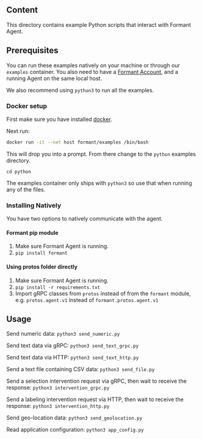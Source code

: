 ## Content

This directory contains example Python scripts that interact with Formant Agent.

## Prerequisites

You can run these examples natively on your machine or through our `examples` container. You also need to have a [Formant Account](https://app.formant.io/sign-up), and a running Agent on the same local host.

We also recommend using `python3` to run all the examples.

### Docker setup

First make sure you have installed [docker](https://docs.docker.com/engine/install).

Next run:

```bash
docker run -it --net host formant/examples /bin/bash
```

This will drop you into a prompt. From there change to the `python` examples directory.

```
cd python
```

The examples container only ships with `python3` so use that when running any of the files.

### Installing Natively

You have two options to natively communicate with the agent.

#### Formant pip module

1. Make sure Formant Agent is running.
2. `pip install formant`

#### Using protos folder directly

1. Make sure Formant Agent is running.
2. `pip install -r requirements.txt`
3. Import gRPC classes from `protos` instead of from the `formant` module, e.g. `protos.agent.v1` instead of `formant.protos.agent.v1`

## Usage

Send numeric data: `python3 send_numeric.py`

Send text data via gRPC: `python3 send_text_grpc.py`

Send text data via HTTP: `python3 send_text_http.py`

Send a text file containing CSV data: `python3 send_file.py`

Send a selection intervention request via gRPC, then wait to receive the response: `python3 intervention_grpc.py`

Send a labeling intervention request via HTTP, then wait to receive the response: `python3 intervention_http.py`

Send geo-location data: `python3 send_geolocation.py`

Read application configuration: `python3 app_config.py`
